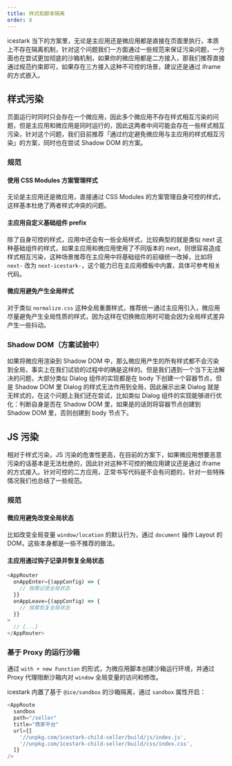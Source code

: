 ```yaml
---
title: 样式和脚本隔离
order: 8
---
```


icestark 当下的方案里，无论是主应用还是微应用都是直接在页面里执行，本质上不存在隔离机制，针对这个问题我们一方面通过一些规范来保证污染问题，一方面也在尝试更加彻底的沙箱机制，如果你的微应用都是二方接入，那我们推荐直接通过规范约束即可，如果存在三方接入这种不可控的场景，建议还是通过 iframe 的方式嵌入。

## 样式污染

页面运行时同时只会存在一个微应用，因此多个微应用不存在样式相互污染的问题，但是主应用和微应用是同时运行的，因此这两者中间可能会存在一些样式相互污染，针对这个问题，我们目前推荐「通过约定避免微应用与主应用的样式相互污染」的方案，同时也在尝试 Shadow DOM 的方案。

### 规范

#### 使用 CSS Modules 方案管理样式

无论是主应用还是微应用，直接通过 CSS Modules 的方案管理自身可控的样式，这样基本杜绝了两者样式冲突的问题。

#### 主应用自定义基础组件 prefix

除了自身可控的样式，应用中还会有一些全局样式，比较典型的就是类似 next 这种基础组件的样式，如果主应用和微应用使用了不同版本的 next，则很容易造成样式相互污染，这种场景推荐在主应用中将基础组件的前缀统一改掉，比如将 `next-` 改为 `next-icestark-`，这个能力已在主应用模板中内置，具体可参考相关代码。

#### 微应用避免产生全局样式

对于类似 `normalize.css` 这种全局重置样式，推荐统一通过主应用引入，微应用尽量避免产生全局性质的样式，因为这样在切换微应用时可能会因为全局样式差异产生一些抖动。

### Shadow DOM（方案试验中）

如果将微应用渲染到 Shadow DOM 中，那么微应用产生的所有样式都不会污染到全局，事实上在我们试验的过程中的确是这样的。但是我们遇到一个当下无法解决的问题，大部分类似 Dialog 组件的实现都是在 body 下创建一个容器节点，但是 Shadow DOM 里 Dialog 的样式无法作用到全局，因此展示出来 Dialog 就是无样式的，在这个问题上我们还在尝试，比如类似 Dialog 组件的实现能够进行优化：判断自身是否在 Shadow DOM 里，如果是的话则将容器节点创建到 Shadow DOM 里，否则创建到 body 节点下。

## JS 污染

相对于样式污染，JS 污染的危害性更高，在目前的方案下，如果微应用想要恶意污染的话基本是无法杜绝的，因此针对这种不可控的微应用建议还是通过 iframe 的方式接入。针对可控的二方应用，正常书写代码是不会有问题的，针对一些特殊情况我们也总结了一些规范。

### 规范

#### 微应用避免改变全局状态

比如改变全局变量 `window/location` 的默认行为，通过 `document` 操作 Layout 的 DOM，这些本身都是一些不推荐的做法。

#### 主应用通过钩子记录并恢复全局状态

```js
<AppRouter
  onAppEnter={(appConfig) => {
    // 按需记录全局状态
  }}
  onAppLeave={(appConfig) => {
    // 按需恢复全局状态
  }}
>
  // {...}
</AppRouter>
```

### 基于 Proxy 的运行沙箱

通过 `with + new Function` 的形式，为微应用脚本创建沙箱运行环境，并通过 Proxy 代理阻断沙箱内对 `window` 全局变量的访问和修改。

icestark 内置了基于 `@ice/sandbox` 的沙箱隔离，通过 `sandbox` 属性开启：

```js
<AppRoute
  sandbox
  path="/seller"
  title="商家平台"
  url={[
    '//unpkg.com/icestark-child-seller/build/js/index.js',
    '//unpkg.com/icestark-child-seller/build/css/index.css',
  ]}
/>
```
